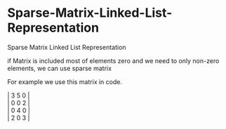 # Sparse-Matrix-Linked-List-Representation
Sparse Matrix Linked List Representation

if Matrix is included most of elements zero and we need to only non-zero elements, we can use sparse matrix

For example we use this matrix in code.

|   3   5   0   | <br>
|   0   0   2   | <br>
|   0   4   0   | <br>
|   2   0   3   |
